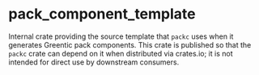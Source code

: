 # pack_component_template

Internal crate providing the source template that `packc` uses when it generates
Greentic pack components. This crate is published so that the `packc` crate can
depend on it when distributed via crates.io; it is not intended for direct use
by downstream consumers.
